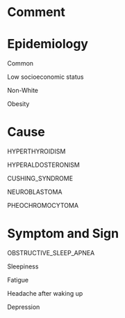 # Comment

# Epidemiology

Common

Low socioeconomic status

Non-White

Obesity

# Cause

HYPERTHYROIDISM

HYPERALDOSTERONISM

CUSHING_SYNDROME

NEUROBLASTOMA

PHEOCHROMOCYTOMA

# Symptom and Sign

OBSTRUCTIVE_SLEEP_APNEA

Sleepiness

Fatigue

Headache after waking up

Depression
